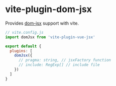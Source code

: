 # vite-plugin-dom-jsx 
Provides [dom-jsx](https://github.com/NewBuilding/dom-jsx) support with vite.

```js
// vite.config.js
import domJsx from 'vite-plugin-vue-jsx'

export default {
  plugins: [
    domJsx({
      // pragma: string, // jsxFactory function
      // include: RegExp[] // include file
    })
  ]
}
```

